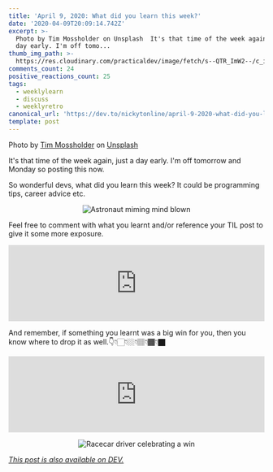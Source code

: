 ```yaml
---
title: 'April 9, 2020: What did you learn this week?'
date: '2020-04-09T20:09:14.742Z'
excerpt: >-
  Photo by Tim Mossholder on Unsplash  It's that time of the week again, just a
  day early. I'm off tomo...
thumb_img_path: >-
  https://res.cloudinary.com/practicaldev/image/fetch/s--QTR_ImW2--/c_imagga_scale,f_auto,fl_progressive,h_420,q_auto,w_1000/https://dev-to-uploads.s3.amazonaws.com/i/rj0dp7d3ro92p0k681gz.jpg
comments_count: 24
positive_reactions_count: 25
tags:
  - weeklylearn
  - discuss
  - weeklyretro
canonical_url: 'https://dev.to/nickytonline/april-9-2020-what-did-you-learn-this-week-4nip'
template: post
---
```

Photo by [Tim Mossholder](https://unsplash.com/@timmossholder?utm_source=unsplash&utm_medium=referral&utm_content=creditCopyText) on [Unsplash](https://unsplash.com/s/photos/learn?utm_source=unsplash&utm_medium=referral&utm_content=creditCopyText)

It's that time of the week again, just a day early. I'm off tomorrow and Monday so posting this now.

So wonderful devs, what did you learn this week? It could be programming tips, career advice etc.

<center>

![Astronaut miming mind blown](https://media.giphy.com/media/ciwgweZDnUydJShj6H/giphy.gif)

</center>

Feel free to comment with what you learnt and/or reference your TIL post to give it some more exposure.


<iframe class="liquidTag" src="https://dev.to/embed/tag?args=todayilearned" style="border: 0; width: 100%;"></iframe>


And remember, if something you learnt was a big win for you, then you know where to drop it as well.👇👇🏻👇🏼👇🏽👇🏾👇🏿


<iframe class="liquidTag" src="https://dev.to/embed/link?args=https%3A%2F%2Fdev.to%2Fjess%2Fwhat-was-your-win-this-week-5e1n" style="border: 0; width: 100%;"></iframe>


<center>

![Racecar driver celebrating a win](https://media.giphy.com/media/xTiN0suGFFGKJRpUnC/giphy.gif)

</center>

*[This post is also available on DEV.](https://dev.to/nickytonline/april-9-2020-what-did-you-learn-this-week-4nip)*


<script>
const parent = document.getElementsByTagName('head')[0];
const script = document.createElement('script');
script.type = 'text/javascript';
script.src = 'https://cdnjs.cloudflare.com/ajax/libs/iframe-resizer/4.1.1/iframeResizer.min.js';
script.charset = 'utf-8';
script.onload = function() {
    window.iFrameResize({}, '.liquidTag');
};
parent.appendChild(script);
</script>    
